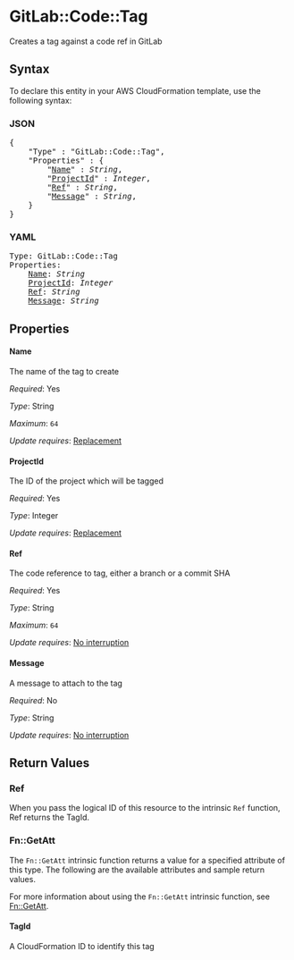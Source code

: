 # GitLab::Code::Tag

Creates a tag against a code ref in GitLab

## Syntax

To declare this entity in your AWS CloudFormation template, use the following syntax:

### JSON

<pre>
{
    "Type" : "GitLab::Code::Tag",
    "Properties" : {
        "<a href="#name" title="Name">Name</a>" : <i>String</i>,
        "<a href="#projectid" title="ProjectId">ProjectId</a>" : <i>Integer</i>,
        "<a href="#ref" title="Ref">Ref</a>" : <i>String</i>,
        "<a href="#message" title="Message">Message</a>" : <i>String</i>,
    }
}
</pre>

### YAML

<pre>
Type: GitLab::Code::Tag
Properties:
    <a href="#name" title="Name">Name</a>: <i>String</i>
    <a href="#projectid" title="ProjectId">ProjectId</a>: <i>Integer</i>
    <a href="#ref" title="Ref">Ref</a>: <i>String</i>
    <a href="#message" title="Message">Message</a>: <i>String</i>
</pre>

## Properties

#### Name

The name of the tag to create

_Required_: Yes

_Type_: String

_Maximum_: <code>64</code>

_Update requires_: [Replacement](https://docs.aws.amazon.com/AWSCloudFormation/latest/UserGuide/using-cfn-updating-stacks-update-behaviors.html#update-replacement)

#### ProjectId

The ID of the project which will be tagged

_Required_: Yes

_Type_: Integer

_Update requires_: [Replacement](https://docs.aws.amazon.com/AWSCloudFormation/latest/UserGuide/using-cfn-updating-stacks-update-behaviors.html#update-replacement)

#### Ref

The code reference to tag, either a branch or a commit SHA

_Required_: Yes

_Type_: String

_Maximum_: <code>64</code>

_Update requires_: [No interruption](https://docs.aws.amazon.com/AWSCloudFormation/latest/UserGuide/using-cfn-updating-stacks-update-behaviors.html#update-no-interrupt)

#### Message

A message to attach to the tag

_Required_: No

_Type_: String

_Update requires_: [No interruption](https://docs.aws.amazon.com/AWSCloudFormation/latest/UserGuide/using-cfn-updating-stacks-update-behaviors.html#update-no-interrupt)

## Return Values

### Ref

When you pass the logical ID of this resource to the intrinsic `Ref` function, Ref returns the TagId.

### Fn::GetAtt

The `Fn::GetAtt` intrinsic function returns a value for a specified attribute of this type. The following are the available attributes and sample return values.

For more information about using the `Fn::GetAtt` intrinsic function, see [Fn::GetAtt](https://docs.aws.amazon.com/AWSCloudFormation/latest/UserGuide/intrinsic-function-reference-getatt.html).

#### TagId

A CloudFormation ID to identify this tag

